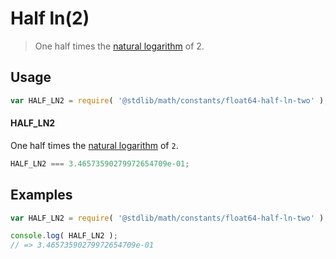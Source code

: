 # Half ln(2)

> One half times the [natural logarithm][ln] of 2.

<section class="usage">

## Usage

``` javascript
var HALF_LN2 = require( '@stdlib/math/constants/float64-half-ln-two' );
```

#### HALF_LN2

One half times the [natural logarithm][ln] of `2`.

``` javascript
HALF_LN2 === 3.46573590279972654709e-01;
```

</section>

<!-- /.usage -->


<section class="examples">

## Examples

<!-- TODO: better example -->

``` javascript
var HALF_LN2 = require( '@stdlib/math/constants/float64-half-ln-two' );

console.log( HALF_LN2 );
// => 3.46573590279972654709e-01
```

</section>

<!-- /.examples -->


<section class="links">

<!-- FIXME: link -->

[ln]: https://github.com/math-io/ln

</section>

<!-- /.links -->
